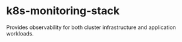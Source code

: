 # k8s-monitoring-stack
  Provides observability for both cluster infrastructure and application workloads.
